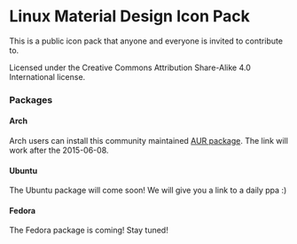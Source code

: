 # Linux Material Design Icon Pack
This is a public icon pack that anyone and everyone is invited to contribute to.

Licensed under the Creative Commons Attribution Share-Alike 4.0 International license.


### Packages

#### Arch
Arch users can install this community maintained [AUR package](https://aur.archlinux.org/packages/materialos-icon-theme-git/).
The link will work after the 2015-06-08.

#### Ubuntu
The Ubuntu package will come soon!
We will give you a link to a daily ppa :)

#### Fedora
The Fedora package is coming!
Stay tuned!
